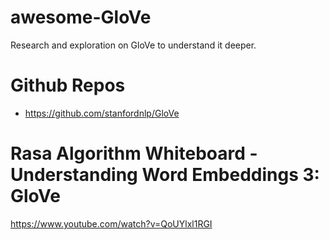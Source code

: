 # awesome-GloVe
Research and exploration on GloVe to understand it deeper.

# Github Repos
- https://github.com/stanfordnlp/GloVe

# Rasa Algorithm Whiteboard - Understanding Word Embeddings 3: GloVe
https://www.youtube.com/watch?v=QoUYlxl1RGI

